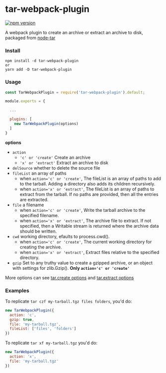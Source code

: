 # tar-webpack-plugin
[![npm version](https://badge.fury.io/js/tar-webpack-plugin.svg)](https://badge.fury.io/js/tar-webpack-plugin)

A webpack plugin to create an archive or extract an archive to disk, packaged from [node-tar](https://github.com/npm/node-tar)

### Install

```shell
npm install -d tar-webpack-plugin
or
yarn add -D tar-webpack-plugin
```
### Usage

```javascript
const TarWebpackPlugin = require('tar-webpack-plugin').default;

module.exports = {

  ...

  plugins: [
    new TarWebpackPlugin(options)
  ]
}
```
**options**
* `action` 
  * `'c' or 'create'` Create an archive
  * `'x' or 'extract'` Extract an archive to disk
* `delSource` whether to delete the source file
* `fileList` an array of paths
  * when `action='c' or 'create'`, The fileList is an array of paths to add to the tarball. Adding a directory also adds its children recursively.
  * when `action='x' or 'extract'`, The fileList is an array of paths to extract from the tarball. If no paths are provided, then all the entries are extracted.
* `file` a filename
  * when `action='c' or 'create'`, Write the tarball archive to the specified filename.
  * when `action='x' or 'extract'`, The archive file to extract. If not specified, then a Writable stream is returned where the archive data should be written.
* `cwd` working directory, efaults to process.cwd().
  * when `action='c' or 'create'`, The current working directory for creating the archive.
  * when `action='x' or 'extract'`, Extract files relative to the specified directory.
* `gzip` Set to any truthy value to create a gzipped archive, or an object with settings for zlib.Gzip(). **Only `action='c' or 'create'`**

More options can see [tar.create options](https://github.com/npm/node-tar#tarcoptions-filelist-callback-alias-tarcreate) and [tar.extract options](https://github.com/npm/node-tar#tarxoptions-filelist-callback-alias-tarextract)
### Examples

To replicate `tar czf my-tarball.tgz files folders`, you'd do:
```javascript
new TarWebpackPlugin({
  action: 'c',
  gzip: true,
  file: 'my-tarball.tgz',
  fileList: ['files', 'folders']
})
```

To replicate `tar xf my-tarball.tgz` you'd do:
```javascript
new TarWebpackPlugin({
  action: 'x',
  file: 'my-tarball.tgz'
})
```
